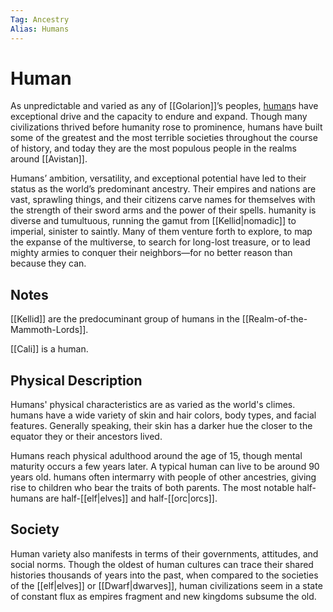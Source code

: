 ```yaml
---
Tag: Ancestry
Alias: Humans
---
```

# Human
As unpredictable and varied as any of [[Golarion]]’s peoples, [human](https://2e.aonprd.com/Ancestries.aspx?ID=6)s have exceptional drive and the capacity to endure and expand. Though many civilizations thrived before humanity rose to prominence, humans have built some of the greatest and the most terrible societies throughout the course of history, and today they are the most populous people in the realms around [[Avistan]].  
  
Humans’ ambition, versatility, and exceptional potential have led to their status as the world’s predominant ancestry. Their empires and nations are vast, sprawling things, and their citizens carve names for themselves with the strength of their sword arms and the power of their spells. humanity is diverse and tumultuous, running the gamut from [[Kellid|nomadic]] to imperial, sinister to saintly. Many of them venture forth to explore, to map the expanse of the multiverse, to search for long-lost treasure, or to lead mighty armies to conquer their neighbors—for no better reason than because they can.

## Notes
[[Kellid]] are the predocuminant group of humans in the [[Realm-of-the-Mammoth-Lords]].

[[Cali]] is a human. 

## Physical Description
Humans' physical characteristics are as varied as the world's climes. humans have a wide variety of skin and hair colors, body types, and facial features. Generally speaking, their skin has a darker hue the closer to the equator they or their ancestors lived.  
  
Humans reach physical adulthood around the age of 15, though mental maturity occurs a few years later. A typical human can live to be around 90 years old. humans often intermarry with people of other ancestries, giving rise to children who bear the traits of both parents. The most notable half-humans are half-[[elf|elves]] and half-[[orc|orcs]].  

## Society
Human variety also manifests in terms of their governments, attitudes, and social norms. Though the oldest of human cultures can trace their shared histories thousands of years into the past, when compared to the societies of the [[elf|elves]] or [[Dwarf|dwarves]], human civilizations seem in a state of constant flux as empires fragment and new kingdoms subsume the old.